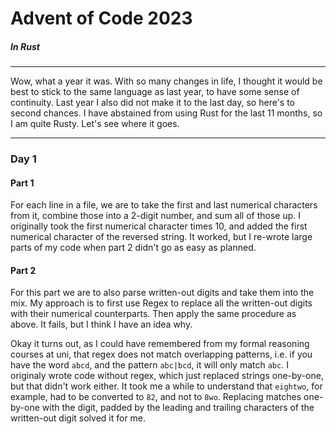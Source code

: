# Advent of Code 2023
##### In Rust

---

Wow, what a year it was. With so many changes in life, I thought it would be best to stick to the same language as last year, to have some sense of continuity. Last year I also did not make it to the last day, so here's to second chances. I have abstained from using Rust for the last 11 months, so I am quite Rusty. Let's see where it goes. 

---

### Day 1
#### Part 1
For each line in a file, we are to take the first and last numerical characters from it, combine those into a 2-digit number, and sum all of those up. I originally took the first numerical character times 10, and added the first numerical character of the reversed string. It worked, but I re-wrote large parts of my code when part 2 didn't go as easy as planned.
#### Part 2
For this part we are to also parse written-out digits and take them into the mix. My approach is to first use Regex to replace all the written-out digits with their numerical counterparts. Then apply the same procedure as above. It fails, but I think I have an idea why.

Okay it turns out, as I could have remembered from my formal reasoning courses at uni, that regex does not match overlapping patterns, i.e. if you have the word `abcd`, and the pattern `abc|bcd`, it will only match `abc`. I originaly wrote code without regex, which just replaced strings one-by-one, but that didn't work either. It took me a while to understand that `eightwo`, for example, had to be converted to `82`, and not to `8wo`. Replacing matches one-by-one with the digit, padded by the leading and trailing characters of the written-out digit solved it for me. 